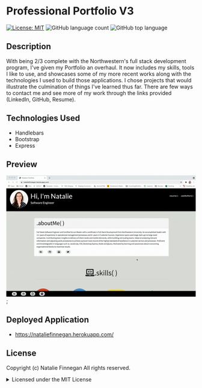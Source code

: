 # Professional Portfolio V3

[![License: MIT](https://img.shields.io/badge/License-MIT-yellow.svg)](https://opensource.org/licenses/MIT)
![GitHub language count](https://img.shields.io/github/languages/count/nfinnegan/portfolio_v3)
![GitHub top language](https://img.shields.io/github/languages/top/nfinnegan/portfolio_v3)

## Description

With being 2/3 complete with the Northwestern's full stack development program, I've given my Portfolio an overhaul. It now includes my skills, tools I like to use, and showcases some of my more recent works along with the technologies I used to build those applications. I chose projects that would illustrate the culmination of things I've learned thus far. There are few ways to contact me and see more of my work through the links provided (LinkedIn, GitHub, Resume).

## Technologies Used

- Handlebars
- Bootstrap
- Express

## Preview

![Portfolio_Preview](assets/previewPort.gif);

## Deployed Application

- https://nataliefinnegan.herokuapp.com/

## License

Copyright (c) Natalie Finnegan All rights reserved.<br>

<details><summary>Licensed under the MIT License</summary>

Copyright (c) 2021 - present | Natalie Finnegan

<blockquote>
Permission is hereby granted, free of charge, to any person obtaining a copy
of this software and associated documentation files (the "Software"), to deal
in the Software without restriction, including without limitation the rights
to use, copy, modify, merge, publish, distribute, sublicense, and/or sell
copies of the Software, and to permit persons to whom the Software is
furnished to do so, subject to the following conditions:

The above copyright notice and this permission notice shall be included in all
copies or substantial portions of the Software.

THE SOFTWARE IS PROVIDED "AS IS", WITHOUT WARRANTY OF ANY KIND, EXPRESS OR
IMPLIED, INCLUDING BUT NOT LIMITED TO THE WARRANTIES OF MERCHANTABILITY,
FITNESS FOR A PARTICULAR PURPOSE AND NONINFRINGEMENT. IN NO EVENT SHALL THE
AUTHORS OR COPYRIGHT HOLDERS BE LIABLE FOR ANY CLAIM, DAMAGES OR OTHER
LIABILITY, WHETHER IN AN ACTION OF CONTRACT, TORT OR OTHERWISE, ARISING FROM,
OUT OF OR IN CONNECTION WITH THE SOFTWARE OR THE USE OR OTHER DEALINGS IN THE
SOFTWARE.

</blockquote>
</details>
